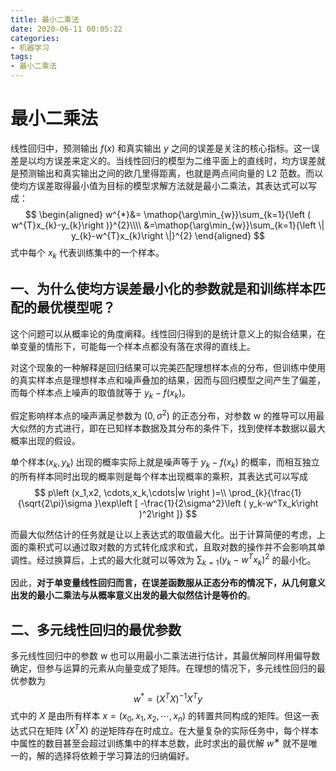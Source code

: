 ```yaml
---
title: 最小二乘法
date: 2020-06-11 00:05:22
categories:
- 机器学习
tags:
- 最小二乘法
---
```


# 最小二乘法

线性回归中，预测输出 $f(x)$ 和真实输出 $y$ 之间的误差是关注的核心指标。这一误差是以均方误差来定义的。当线性回归的模型为二维平面上的直线时，均方误差就是预测输出和真实输出之间的欧几里得距离，也就是两点间向量的 L2 范数。而以使均方误差取得最小值为目标的模型求解方法就是最小二乘法，其表达式可以写成：
$$
\begin{aligned}
w^{*}&= \mathop{\arg\min_{w}}\sum_{k=1}{\left ( w^{T}x_{k}-y_{k}\right )}^{2}\\\\
&=\mathop{\arg\min_{w}}\sum_{k=1}{\left \| y_{k}-w^{T}x_{k}\right \|}^{2}
\end{aligned}
$$
式中每个 $x_k$ 代表训练集中的一个样本。

<!-- more -->

## 一、为什么使均方误差最小化的参数就是和训练样本匹配的最优模型呢？

这个问题可以从概率论的角度阐释。线性回归得到的是统计意义上的拟合结果，在单变量的情形下，可能每一个样本点都没有落在求得的直线上。

对这个现象的一种解释是回归结果可以完美匹配理想样本点的分布，但训练中使用的真实样本点是理想样本点和噪声叠加的结果，因而与回归模型之间产生了偏差，而每个样本点上噪声的取值就等于 $y_k−f\left (x_k\right )$。

假定影响样本点的噪声满足参数为 $\left (0,σ^2\right )$ 的正态分布，对参数 w 的推导可以用最大似然的方式进行，即在已知样本数据及其分布的条件下，找到使样本数据以最大概率出现的假设。

单个样本$\left (x_k, y_k\right )$ 出现的概率实际上就是噪声等于 $y_k−f\left (x_k\right )$ 的概率，而相互独立的所有样本同时出现的概率则是每个样本出现概率的乘积，其表达式可以写成
$$
p\left (x_1,x2, \cdots,x_k,\cdots|w \right )=\\
\prod_{k}{\frac{1}{\sqrt{2\pi}\sigma }\exp\left [ -\frac{1}{2\sigma^2}\left ( y_k-w^Tx_k\right )^2\right ]}
$$


而最大似然估计的任务就是让以上表达式的取值最大化。出于计算简便的考虑，上面的乘积式可以通过取对数的方式转化成求和式，且取对数的操作并不会影响其单调性。经过换算后，上式的最大化就可以等效为 $\sum_{k=1}{\left ( y_{k}-w^{T}x_{k}\right )}^{2}$ 的最小化。

因此，**对于单变量线性回归而言，在误差函数服从正态分布的情况下，从几何意义出发的最小二乘法与从概率意义出发的最大似然估计是等价的**。

## 二、多元线性回归的最优参数

多元线性回归中的参数 w 也可以用最小二乘法进行估计，其最优解同样用偏导数确定，但参与运算的元素从向量变成了矩阵。在理想的情况下，多元线性回归的最优参数为
$$
w^{*}=\left ( X^{T}X\right )^{-1}X^{T}y
$$
式中的 $X$ 是由所有样本 $x=(x_0,x_1,x_2,\cdots,x_n)$ 的转置共同构成的矩阵。但这一表达式只在矩阵 $(X^TX)$ 的逆矩阵存在时成立。在大量复杂的实际任务中，每个样本中属性的数目甚至会超过训练集中的样本总数，此时求出的最优解 $w^{∗}$ 就不是唯一的，解的选择将依赖于学习算法的归纳偏好。